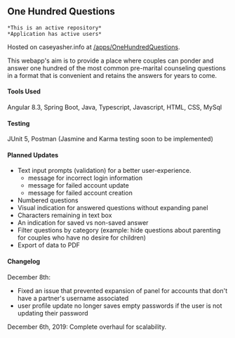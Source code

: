 ## One Hundred Questions
    *This is an active repository*
    *Application has active users*

Hosted on caseyasher.info at [/apps/OneHundredQuestions](http://www.caseyasher.info/apps/OneHundredQuestions/).

This webapp's aim is to provide a place where couples can ponder and answer one hundred of the most common pre-marital counseling questions in a format that is convenient and retains the answers for years to come.

#### Tools Used
Angular 8.3, Spring Boot, Java, Typescript, Javascript, HTML, CSS, MySql

#### Testing
JUnit 5, Postman
(Jasmine and Karma testing soon to be implemented)

#### Planned Updates
* Text input prompts (validation) for a better user-experience.
  - message for incorrect login information
  - message for failed account update
  - message for failed account creation
* Numbered questions
* Visual indication for answered questions without expanding panel
* Characters remaining in text box
* An indication for saved vs non-saved answer
* Filter questions by category (example: hide questions about parenting for couples who have no desire for children)
* Export of data to PDF


#### Changelog
December 8th:  
  - Fixed an issue that prevented expansion of panel for accounts that don't have a partner's username associated
  - user profile update no longer saves empty passwords if the user is not updating their password

December 6th, 2019: Complete overhaul for scalability.

